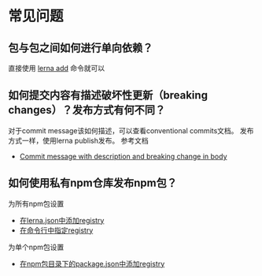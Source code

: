 # 常见问题

## 包与包之间如何进行单向依赖？
直接使用 [lerna add](https://github.com/lerna/lerna/tree/master/commands/add#readme) 命令就可以

## 如何提交内容有描述破坏性更新（breaking changes）？发布方式有何不同？
对于commit message该如何描述，可以查看conventional commits文档。
发布方式一样，使用lerna publish发布。
参考文档
- [Commit message with description and breaking change in body](https://www.conventionalcommits.org/en/v1.0.0-beta.4/#commit-message-with-description-and-breaking-change-in-body)

## 如何使用私有npm仓库发布npm包？
为所有npm包设置
- [在lerna.json中添加registry](https://github.com/lerna/lerna#lernajson)
- [在命令行中指定registry](https://github.com/lerna/lerna/tree/master/commands/publish#--registry-url)

为单个npm包设置
- [在npm包目录下的package.json中添加registry](https://github.com/lerna/lerna/tree/master/commands/publish#publishconfigregistry)
